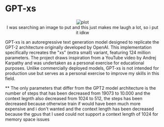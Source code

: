 # GPT-xs

<p align="center">
  <img src="meme.gif" alt="plot">
  <br>
  I was searching an image to put and this just makes me laugh a lot, so i put it idkw
</p>

GPT-xs is an autoregressive text generation model designed to replicate the GPT-2 architecture originally developed by OpenAI. This implementation specifically recreates the "xs" (extra small) variant, featuring 124 million parameters. The project draws inspiration from a YouTube video by Andrej Karpathy and was undertaken as a personal exercise for educational purposes. Unlike commercially deployed models, GPT-xs is not intended for production use but serves as a personal exercise to improve my skills in this field.


**
The only parameters that differ from the GPT2 model architecture is the number of steps that has been decreased from 19073 to 10.000 and the context legnth also decreased from 
1024 to 512, the steps has been decreased because otherwise train if would have been much more expensive and i don't wanted and the context length has been decreased because 
the gpus that I used could not support a context length of 1024 for memory space issues
